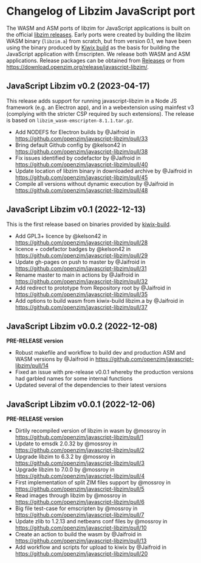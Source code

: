 # Changelog of Libzim JavaScript port

The WASM and ASM ports of libzim for JavaScript applications is built on the official [libzim releases](https://download.openzim.org/release/libzim/). Early ports were created by building the libzim WASM binary (`libzim.a`) from scratch, but from version 0.1, we have been using the binary produced by [Kiwix build](https://github.com/kiwix/kiwix-build) as the basis for building the JavaScript application with Emscripten. We release both WASM and ASM applications. Release packages can be obtained from [Releases](https://github.com/openzim/javascript-libzim/releases) or from https://download.openzim.org/release/javascript-libzim/.

## JavaScript Libzim v0.2 (2023-04-17)

This release adds support for running javascript-libzim in a Node JS framework (e.g. an Electron app), and in a webextension using mainfest v3 (complying with the stricter CSP required by such extensions). The release is based on `libzim_wasm-emscripten-8.1.1.tar.gz`.

* Add NODEFS for Electron builds by @Jaifroid in https://github.com/openzim/javascript-libzim/pull/33
* Bring default Github config by @kelson42 in https://github.com/openzim/javascript-libzim/pull/38
* Fix issues identified by codefactor by @Jaifroid in https://github.com/openzim/javascript-libzim/pull/40
* Update location of libzim binary in downloaded archive by @Jaifroid in https://github.com/openzim/javascript-libzim/pull/45
* Compile all versions without dynamic execution by @Jaifroid in https://github.com/openzim/javascript-libzim/pull/48

## JavaScript Libzim v0.1 (2022-12-13)

This is the first release based on binaries provided by [kiwix-build](https://github.com/kiwix/kiwix-build).

* Add GPL3+ licence by @kelson42 in https://github.com/openzim/javascript-libzim/pull/28
* licence + codefactor badges by @kelson42 in https://github.com/openzim/javascript-libzim/pull/29
* Update gh-pages on push to master by @Jaifroid in https://github.com/openzim/javascript-libzim/pull/31
* Rename master to main in actions by @Jaifroid in https://github.com/openzim/javascript-libzim/pull/32
* Add redirect to prototype from Repository root by @Jaifroid in https://github.com/openzim/javascript-libzim/pull/35
* Add options to build wasm from kiwix-build libzim.a by @Jaifroid in https://github.com/openzim/javascript-libzim/pull/37

## JavaScript Libzim v0.0.2 (2022-12-08)

**PRE-RELEASE version**

* Robust makefile and workflow to build dev and production ASM and WASM versions by @Jaifroid in https://github.com/openzim/javascript-libzim/pull/14
* Fixed an issue with pre-release v0.0.1 whereby the production versions had garbled names for some internal functions
* Updated several of the dependencies to their latest versions

## JavaScript Libzim v0.0.1 (2022-12-06)

**PRE-RELEASE version**

* Dirtily recompiled version of libzim in wasm by @mossroy in https://github.com/openzim/javascript-libzim/pull/1
* Update to emsdk 2.0.32 by @mossroy in https://github.com/openzim/javascript-libzim/pull/2
* Upgrade libzim to 6.3.2 by @mossroy in https://github.com/openzim/javascript-libzim/pull/3
* Upgrade libzim to 7.0.0 by @mossroy in https://github.com/openzim/javascript-libzim/pull/4
* First implementation of split ZIM files support by @mossroy in https://github.com/openzim/javascript-libzim/pull/5
* Read images through libzim by @mossroy in https://github.com/openzim/javascript-libzim/pull/6
* Big file test-case for emscripten by @mossroy in https://github.com/openzim/javascript-libzim/pull/7
* Update zlib to 1.2.13 and netbeans conf files by @mossroy in https://github.com/openzim/javascript-libzim/pull/10
* Create an action to build the wasm by @Jaifroid in https://github.com/openzim/javascript-libzim/pull/13
* Add workflow and scripts for upload to kiwix by @Jaifroid in https://github.com/openzim/javascript-libzim/pull/20

